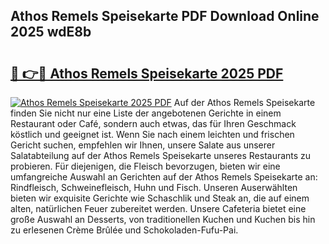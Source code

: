 ## Athos Remels Speisekarte PDF Download Online 2025 wdE8b

# <h2><a href="http://gc5pmf.nevu.top/?p=Athos+Remels+Speisekarte">🔗 👉🔴 Athos Remels Speisekarte 2025 PDF</a></h2>

[![Athos Remels Speisekarte 2025 PDF](https://i.imgur.com/dBaPXMq.png)](http://gc5pmf.nevu.top/?p=Athos+Remels+Speisekarte)
Auf der Athos Remels Speisekarte finden Sie nicht nur eine Liste der angebotenen Gerichte in einem Restaurant oder Café, sondern auch etwas, das für Ihren Geschmack köstlich und geeignet ist. Wenn Sie nach einem leichten und frischen Gericht suchen, empfehlen wir Ihnen, unsere Salate aus unserer Salatabteilung auf der Athos Remels Speisekarte unseres Restaurants zu probieren. Für diejenigen, die Fleisch bevorzugen, bieten wir eine umfangreiche Auswahl an Gerichten auf der Athos Remels Speisekarte an: Rindfleisch, Schweinefleisch, Huhn und Fisch. Unseren Auserwählten bieten wir exquisite Gerichte wie Schaschlik und Steak an, die auf einem alten, natürlichen Feuer zubereitet werden. Unsere Cafeteria bietet eine große Auswahl an Desserts, von traditionellen Kuchen und Kuchen bis hin zu erlesenen Crème Brûlée und Schokoladen-Fufu-Pai.
